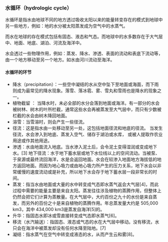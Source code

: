 ### 水循环（hydrologic cycle）

水循环是指水由地球不同的地方透过吸收太阳以来的能量转变存在的模式到地球中另一些地方，例如：地的水分被太阳蒸发成为空气中的水蒸气。

而水在地球的存在模式包括有固态、液态和气态。而地球中的水多数存在于大气层中、地面、地底、湖泊、河流及海洋中。

水会透过一些物理作用，例如：蒸发、降水、渗透、表面的流动和表底下流动等，由一个地方移动至另一个地方。如水由河川流动至海洋。

#### 水循环的环节

* 降水（precipitation）：一些空中凝结的水从空中坠下至地面或海面，而下雨则成为最常见的降水现象。落雪、落冰雹、雾、雪丸和雪雨也是降水的现象之一。
* 植物截留 ： 当降水时，未必全部的水分会落到地面或海洋。有一部分的水会被树林、树木的叶所栏截，通常这些水会再被蒸发至大气层中，而只有少数被栏截的水会由树木降回地面。
* 溶雪：当雪溶时，则会产生一些径流。
* 径流：这是指水由一处移动至另一处，这包括地面径流和地底的径流。 当发生径流，水会渗入到地底、蒸发入空气、储存于湖泊或水库， 或被人提取作农业用途或作其他用途。
* 渗透：水由地面流入地底。当水渗入泥土后，会令泥土变得湿润或变成地下水。[3]
  地下径流：水于地下蓄水层或地下水位线以上的空间流动。当被泵、于泉源或最终流回海洋，水是会返回地面。水会在较渗入地面地方海拔低的地方返回地面。而因为地心吸力或由地心吸力所产生的压力关系，地下水会以非常缓慢的速度流动或是补充，所以地下水会存于地下蓄水层一段非常长的时间。
* 蒸发：指当水由地面或大量的水中转变成气态即水蒸气返会大气层[4]，而此过程中需要的能量主要是来自太阳。蒸发往往涉及植物的蒸腾作用，但整体上仍然会把它们计算为蒸散量。在大气层中，大约百份之九十的水份是来自蒸发，而另外的百份之十是来自植物的蒸腾作用。年总蒸发量大约是 505,000 km3，其中 434,000 km3是蒸发自海洋[5]的。
* 升华：指固态水即冰或雪直接转变成气态即水蒸气[6]。
* 移流（水汽输送）：指固态、液态或气态的水在大气层中移动。没有移流，水只会在海洋中被蒸发却没有任何水降至陆地。[7]
* 凝结：指水蒸气在空气中转变成液态的水，从而产生云和雾[8]。